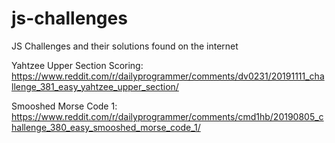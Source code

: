 # js-challenges
JS Challenges and their solutions found on the internet

Yahtzee Upper Section Scoring:
https://www.reddit.com/r/dailyprogrammer/comments/dv0231/20191111_challenge_381_easy_yahtzee_upper_section/

Smooshed Morse Code 1:
https://www.reddit.com/r/dailyprogrammer/comments/cmd1hb/20190805_challenge_380_easy_smooshed_morse_code_1/


